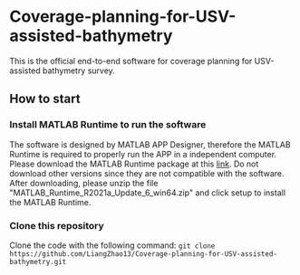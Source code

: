 # Coverage-planning-for-USV-assisted-bathymetry
This is the official end-to-end software for coverage planning for USV-assisted bathymetry survey. 


## How to start
### Install MATLAB Runtime to run the software
The software is designed by MATLAB APP Designer, therefore the MATLAB Runtime is required to properly run the APP in a independent computer. Please download the MATLAB Runtime package at this [link](https://ssd.mathworks.cn/supportfiles/downloads/R2021a/Release/6/deployment_files/installer/complete/win64/MATLAB_Runtime_R2021a_Update_6_win64.zip). Do not download other versions since they are not compatible with the software. After downloading, please unzip the file "MATLAB_Runtime_R2021a_Update_6_win64.zip" and click setup to install the MATLAB Runtime.

### Clone this repository
Clone the code with the following command:
`git clone https://github.com/LiangZhao13/Coverage-planning-for-USV-assisted-bathymetry.git`

